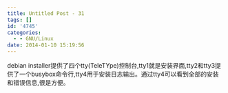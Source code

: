 ```yaml
---
title: Untitled Post - 31
tags: []
id: '4745'
categories:
  - - GNU/Linux
date: 2014-01-10 15:19:56
---
```


debian installer提供了四个tty(TeleTYpe)控制台,tty1就是安装界面,tty2和tty3提供了一个busybox命令行,tty4用于安装日志输出。通过tty4可以看到全部的安装和错误信息,很是方便。